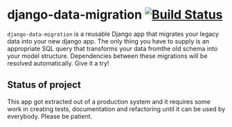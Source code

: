 django-data-migration [![Build Status](https://travis-ci.org/pboehm/django-data-migration.png?branch=master)](https://travis-ci.org/pboehm/django-data-migration)
=====================

`django-data-migration` is a reusable Django app that migrates your legacy data
into your new django app. The only thing you have to supply is an appropriate
SQL query that transforms your data fromthe old schema into your model
structure. Dependencies between these migrations will be resolved
automatically. Give it a try!

## Status of project

This app got extracted out of a production system and it requires some work in
creating tests, documentation and refactoring until it can be used by
everybody. Please be patient.
